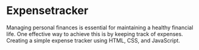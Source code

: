 # Expensetracker
Managing personal finances is essential for maintaining a healthy financial life. One effective way to achieve this is by keeping track of expenses. Creating a simple expense tracker using HTML, CSS, and JavaScript. 
